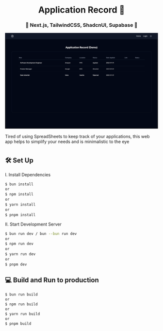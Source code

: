 <h1 align="center">Application Record 📄</h1>

<h3 align="center">🐰 Next.js, TailwindCSS, ShadcnUI, Supabase 🐰</h3>

<p align="center">
  <img src="public/1.png" width="700px" alt="preview"/>
</p>


<p>Tired of using SpreadSheets to keep track of your applications, this web app helps to simplify your needs and is minimalistic to the eye</p>

#
## 🛠️ Set Up
I. Install Dependencies
```bash
$ bun install 
or
$ npm install
or 
$ yarn install
or 
$ pnpm install
```

II. Start Development Server
```bash
$ bun run dev / bun --bun run dev
or 
$ npm run dev
or
$ yarn run dev
or
$ pnpm dev
```

## 💻 Build and Run to production
```
$ bun run build
or
$ npm run build
or
$ yarn run build
or
$ pnpm build
```